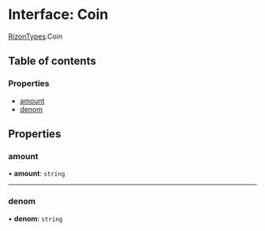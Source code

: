 # Interface: Coin

[RizonTypes](../modules/RizonTypes.md).Coin

## Table of contents

### Properties

- [amount](RizonTypes.Coin.md#amount)
- [denom](RizonTypes.Coin.md#denom)

## Properties

### amount

• **amount**: `string`

___

### denom

• **denom**: `string`
